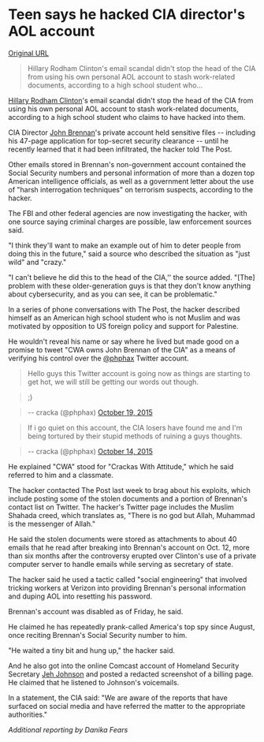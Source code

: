 # Teen says he hacked CIA director's AOL account

[Original URL](http://nypost.com/2015/10/18/stoner-high-school-student-says-he-hacked-the-cia/)

> Hillary Rodham Clinton's email scandal didn't stop the head of the CIA from using his own personal AOL account to stash work-related documents, according to a high school student who...

[Hillary Rodham Clinton](http://nypost.com/tag/hillary-clinton/)'s email scandal didn't stop the head of the CIA from using his own personal AOL account to stash work-related documents, according to a high school student who claims to have hacked into them.

CIA Director [John Brennan](http://nypost.com/tag/John-Brennan/)'s private account held sensitive files -- including his 47-page application for top-secret security clearance -- until he recently learned that it had been infiltrated, the hacker told The Post.

Other emails stored in Brennan's non-government account contained the Social Security numbers and personal information of more than a dozen top American intelligence officials, as well as a government letter about the use of "harsh interrogation techniques" on terrorism suspects, according to the hacker.

The FBI and other federal agencies are now investigating the hacker, with one source saying criminal charges are possible, law enforcement sources said.

"I think they'll want to make an example out of him to deter people from doing this in the future," said a source who described the situation as "just wild" and "crazy."

"I can't believe he did this to the head of the CIA,'' the source added. "[The] problem with these older-generation guys is that they don't know anything about cybersecurity, and as you can see, it can be problematic."

In a series of phone conversations with The Post, the hacker described himself as an American high school student who is not Muslim and was motivated by opposition to US foreign policy and support for Palestine.

He wouldn't reveal his name or say where he lived but made good on a promise to tweet "CWA owns John Brennan of the CIA" as a means of verifying his control over the [@phphax](https://twitter.com/phphax) Twitter account.

> Hello guys this Twitter account is going now as things are starting to get hot, we will still be getting our words out though. 

> <span class="wp-smiley wp-emoji wp-emoji-wink" title=";)">;)</span>

> -- cracka (@phphax) [October 19, 2015](https://twitter.com/phphax/status/655899836101828608)

> If i go quiet on this account, the CIA losers have found me and I'm being tortured by their stupid methods of ruining a guys thoughts.

> -- cracka (@phphax) [October 14, 2015](https://twitter.com/phphax/status/654090625739005952)

He explained "CWA" stood for "Crackas With Attitude," which he said referred to him and a classmate.

The hacker contacted The Post last week to brag about his exploits, which include posting some of the stolen documents and a portion of Brennan's contact list on Twitter. The hacker's Twitter page includes the Muslim Shahada creed, which translates as, "There is no god but Allah, Muhammad is the messenger of Allah."

He said the stolen documents were stored as attachments to about 40 emails that he read after breaking into Brennan's account on Oct. 12, more than six months after the controversy erupted over Clinton's use of a private computer server to handle emails while serving as secretary of state.

The hacker said he used a tactic called "social engineering" that involved tricking workers at Verizon into providing Brennan's personal information and duping AOL into resetting his password.

Brennan's account was disabled as of Friday, he said.

He claimed he has repeatedly prank-called America's top spy since August, once reciting Brennan's Social Security number to him.

"He waited a tiny bit and hung up," the hacker said.

And he also got into the online Comcast account of Homeland Security Secretary [Jeh Johnson](http://nypost.com/tag/Jeh-Johnson/) and posted a redacted screenshot of a billing page. He claimed that he listened to Johnson's voicemails.

In a statement, the CIA said: "We are aware of the reports that have surfaced on social media and have referred the matter to the appropriate authorities."

_Additional reporting by Danika Fears_

